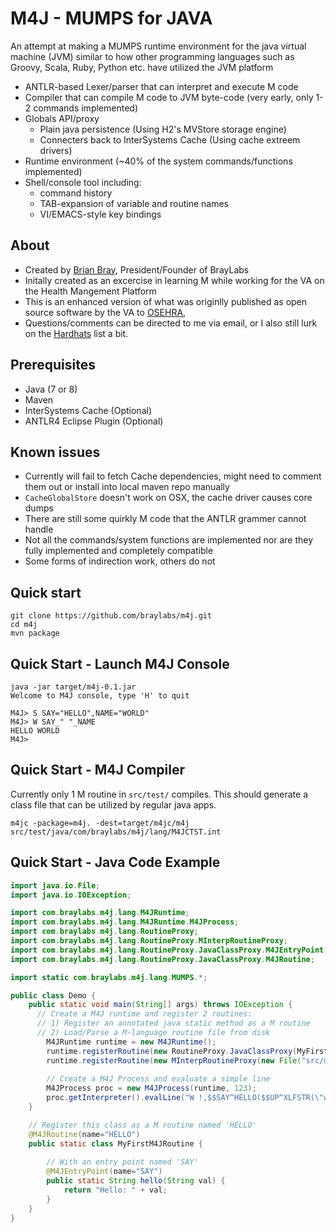# M4J - MUMPS for JAVA

An attempt at making a MUMPS runtime environment for the java virtual machine (JVM) similar to how other programming languages such as Groovy, Scala, Ruby, Python etc. have utilized the JVM platform

- ANTLR-based Lexer/parser that can interpret and execute M code
- Compiler that can compile M code to JVM byte-code (very early, only 1-2 commands implemented)
- Globals API/proxy
  - Plain java persistence (Using H2's MVStore storage engine)
  - Connecters back to InterSystems Cache (Using cache extreem drivers)
- Runtime environment (~40% of the system commands/functions implemented)
- Shell/console tool including:
  - command history 
  - TAB-expansion of variable and routine names
  - VI/EMACS-style key bindings

## About
- Created by [Brian Bray](https://www.linkedin.com/in/bbray), President/Founder of BrayLabs
- Initally created as an excercise in learning M while working for the VA on the Health Mangement Platform
- This is an enhanced version of what was originlly published as open source software by the VA to [OSEHRA](http://hdl.handle.net/10909/11049), 
- Questions/comments can be directed to me via email, or I also still lurk on the [Hardhats](https://groups.google.com/forum/#!forum/hardhats) list a bit.

## Prerequisites
- Java (7 or 8)
- Maven
- InterSystems Cache (Optional)
- ANTLR4 Eclipse Plugin (Optional)

## Known issues
- Currently will fail to fetch Cache dependencies, might need to comment them out or install into local maven repo manually
- `CacheGlobalStore` doesn't work on OSX, the cache driver causes core dumps
- There are still some quirkly M code that the ANTLR grammer cannot handle
- Not all the commands/system functions are implemented nor are they fully implemented and completely compatible
- Some forms of indirection work, others do not

## Quick start

    git clone https://github.com/braylabs/m4j.git
    cd m4j
    mvn package
    
## Quick Start - Launch M4J Console
    java -jar target/m4j-0.1.jar
    Welcome to M4J console, type 'H' to quit
    
    M4J> S SAY="HELLO",NAME="WORLD"
    M4J> W SAY_" "_NAME
    HELLO WORLD
    M4J>
    
## Quick Start - M4J Compiler
Currently only 1 M routine in `src/test/` compiles.  This should generate a class file that can be utilized by regular java apps.
```
m4jc -package=m4j. -dest=target/m4jc/m4j src/test/java/com/braylabs/m4j/lang/M4JCTST.int
```
    
## Quick Start - Java Code Example
```java
import java.io.File;
import java.io.IOException;

import com.braylabs.m4j.lang.M4JRuntime;
import com.braylabs.m4j.lang.M4JRuntime.M4JProcess;
import com.braylabs.m4j.lang.RoutineProxy;
import com.braylabs.m4j.lang.RoutineProxy.MInterpRoutineProxy;
import com.braylabs.m4j.lang.RoutineProxy.JavaClassProxy.M4JEntryPoint;
import com.braylabs.m4j.lang.RoutineProxy.JavaClassProxy.M4JRoutine;

import static com.braylabs.m4j.lang.MUMPS.*;

public class Demo {
	public static void main(String[] args) throws IOException {
	  // Create a M4J runtime and register 2 routines:
	  // 1) Register an annotated java static method as a M routine
	  // 2) Load/Parse a M-language routine file from disk
		M4JRuntime runtime = new M4JRuntime();
		runtime.registerRoutine(new RoutineProxy.JavaClassProxy(MyFirstM4JRoutine.class));
		runtime.registerRoutine(new MInterpRoutineProxy(new File("src/main/mumps/XLFSTR.int")));
		
		// Create a M4J Process and evaluate a simple line
		M4JProcess proc = new M4JProcess(runtime, 123);
		proc.getInterpreter().evalLine("W !,$$SAY^HELLO($$UP^XLFSTR(\"world\")),!");
	}

	// Register this class as a M routine named 'HELLO'
	@M4JRoutine(name="HELLO")
	public static class MyFirstM4JRoutine {
		
		// With an entry point named 'SAY'
		@M4JEntryPoint(name="SAY")
		public static String hello(String val) {
			return "Hello: " + val;
		}
	}
}
```

